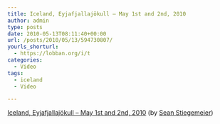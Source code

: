 ```yaml
---
title: Iceland, Eyjafjallajökull – May 1st and 2nd, 2010
author: admin
type: posts
date: 2010-05-13T08:11:40+00:00
url: /posts/2010/05/13/594730807/
yourls_shorturl:
  - https://lobban.org/i/t
categories:
  - Video
tags:
  - iceland
  - Video

---
```

[Iceland, Eyjafjallajökull &#8211; May 1st and 2nd, 2010][1] (by [Sean Stiegemeier][2])

 [1]: http://vimeo.com/11673745
 [2]: http://vimeo.com/sstieg